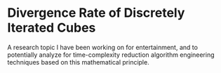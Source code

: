# Divergence Rate of Discretely Iterated Cubes

A research topic I have been working on for entertainment, and to potentially analyze for time-complexity reduction algorithm engineering techniques based on this mathematical principle.
